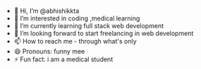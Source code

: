 - 👋 Hi, I’m @abhishikkta
- 👀 I’m interested in coding ,medical learning
- 🌱 I’m currently learning full stack web development
- 💞️ I’m looking forward to start freelancing in web development
- 📫 How to reach me - through what's only
- 😄 Pronouns: funny mee
- ⚡ Fun fact: i am a medical student

<!---
abhishikkta/abhishikkta is a ✨ special ✨ repository because its `README.md` (this file) appears on your GitHub profile.
You can click the Preview link to take a look at your changes.
--->
